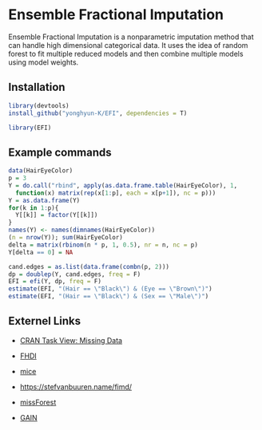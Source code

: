 # Ensemble Fractional Imputation

Ensemble Fractional Imputation is a nonparametric imputation method that
can handle high dimensional categorical data. It uses the idea of random
forest to fit multiple reduced models and then combine multiple models
using model weights.

## Installation

``` r
library(devtools)
install_github("yonghyun-K/EFI", dependencies = T)

library(EFI)
```

## Example commands

``` r
data(HairEyeColor)
p = 3
Y = do.call("rbind", apply(as.data.frame.table(HairEyeColor), 1, 
  function(x) matrix(rep(x[1:p], each = x[p+1]), nc = p)))
Y = as.data.frame(Y)
for(k in 1:p){
  Y[[k]] = factor(Y[[k]])
}
names(Y) <- names(dimnames(HairEyeColor))
(n = nrow(Y)); sum(HairEyeColor)
delta = matrix(rbinom(n * p, 1, 0.5), nr = n, nc = p)
Y[delta == 0] = NA

cand.edges = as.list(data.frame(combn(p, 2)))
dp = doublep(Y, cand.edges, freq = F)
EFI = efi(Y, dp, freq = F)
estimate(EFI, "(Hair == \"Black\") & (Eye == \"Brown\")")
estimate(EFI, "(Hair == \"Black\") & (Sex == \"Male\")")
```

## Externel Links
- [CRAN Task View: Missing Data](https://cran.r-project.org/web/views/MissingData.html)

- [FHDI](https://github.com/cran/FHDI)

- [mice](https://github.com/amices/mice)
- https://stefvanbuuren.name/fimd/

- [missForest](https://github.com/stekhoven/missForest)

- [GAIN](https://github.com/jsyoon0823/GAIN)
